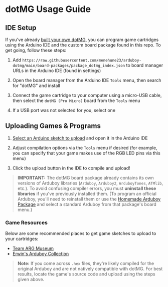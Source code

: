 # dotMG Usage Guide

## IDE Setup

If you've already [built your own dotMG](build.md), you can program game cartridges using the Arduino IDE and the custom board package found in this repo. To get going, follow these steps:

1. Add `https://raw.githubusercontent.com/menehune23/arduboy-dotmg/main/board-packages/package_dotmg_index.json` to board manager URLs in the Arduino IDE (found in settings)

1. Open the board manager from the Arduino IDE `Tools` menu, then search for "dotMG" and install

1. Connect the game cartridge to your computer using a micro-USB cable, then select the `dotMG (Pro Micro)` board from the `Tools` menu

1. If a USB port was not selected for you, select one


## Uploading Games & Programs

1. [Select an Arduino sketch to upload](#game-resources) and open it in the Arduino IDE

1. Adjust compilation options via the `Tools` menu if desired (for example, you can specify that your game makes use of the RGB LED pins via this menu)

1. Click the upload button in the IDE to compile and upload!

> **IMPORTANT:** The dotMG board package already contains its own versions of Arduboy libraries (`Arduboy`, `Arduboy2`, `ArduboyTones`, `ATMlib`, etc.). To avoid confusing compiler errors, you must **uninstall these libraries** if you've previously installed them. (To program an official Arduboy, you'll need to reinstall them or use the [Homemade Arduboy Package](https://github.com/MrBlinky/Arduboy-homemade-package) and select a standard Arduboy from that package's board menu.)


### Game Resources

Below are some recommended places to get game sketches to upload to your cartridges:

- [Team ARG Museum](https://team-arg-museum.github.io)
- [Erwin's Arduboy Collection](https://arduboy.ried.cl)

> **Note:** If you come across `.hex` files, they're likely compiled for the original Arduboy and are not natively compatible with dotMG. For best results, locate the game's source code and upload using the steps given above.
